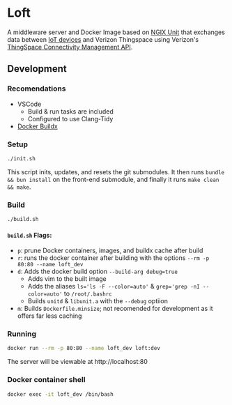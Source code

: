 # Loft
A middleware server and Docker Image based on [NGIX Unit](https://unit.nginx.org/) that exchanges data between [IoT devices](https://docs.circuitdojo.com/nrf9160-introduction.html) and Verizon Thingspace using Verizon's [ThingSpace Connectivity Management API](https://thingspace.verizon.com/documentation/apis/connectivity-management/working-with-verizon/about-non-ip-data-delivery.html).

## Development

### Recomendations
<!-- - Install [NGINX Unit from source](https://unit.nginx.org/installation/#source-code)
  - `make` libunit-install ([ref](https://www.nginx.com/blog/nginx-unit-adds-assembly-language-support/))
  - Make sure `libunit.a` and it's `include` dir are in a path that GCC includes by default; or edit the C include file paths in the [source code](https://github.com/justins-engineering/nidd-sign-serv/blob/main/src/main.c) for testing. -->
- VSCode
  - Build & run tasks are included
  - Configured to use Clang-Tidy
- [Docker Buildx](https://docs.docker.com/engine/reference/commandline/buildx/)

### Setup
```sh
./init.sh
```
This script inits, updates, and resets the git submodules. It then runs `bundle && bun install` on the front-end submodule, and finally it runs `make clean && make`.

### Build
```sh
./build.sh
```
#### `build.sh` Flags:
- `p`: prune Docker containers, images, and buildx cache after build
- `r`: runs the docker container after building with the options `--rm -p 80:80 --name loft_dev`
- `d`: Adds the docker build option `--build-arg debug=true`
  - Adds vim to the built image
  - Adds the aliases `ls='ls -F --color=auto'` & `grep='grep -nI --color=auto'` to `/root/.bashrc`
  - Builds `unitd` & `libunit.a` with the `--debug` optiion
- `m`: Builds `Dockerfile.minsize`; not recomended for development as it offers far less caching

### Running
```sh
docker run --rm -p 80:80 --name loft_dev loft:dev
```
The server will be viewable at http://localhost:80

### Docker container shell
```sh
docker exec -it loft_dev /bin/bash
```
